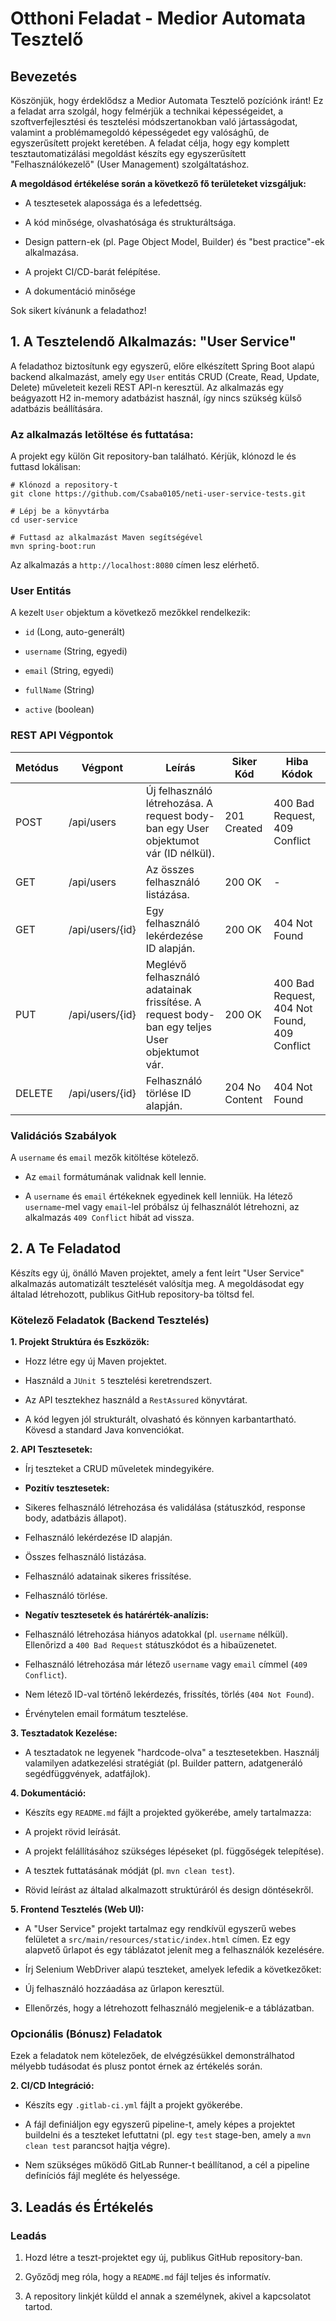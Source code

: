 # Otthoni Feladat - Medior Automata Tesztelő
## Bevezetés
Köszönjük, hogy érdeklődsz a Medior Automata Tesztelő pozíciónk iránt! Ez a feladat arra szolgál, hogy felmérjük a technikai képességeidet, a szoftverfejlesztési és tesztelési módszertanokban való jártasságodat, valamint a problémamegoldó képességedet egy valósághű, de egyszerűsített projekt keretében.
A feladat célja, hogy egy komplett tesztautomatizálási megoldást készíts egy egyszerűsített "Felhasználókezelő" (User Management) szolgáltatáshoz.

**A megoldásod értékelése során a következő fő területeket vizsgáljuk:**
-   A tesztesetek alapossága és a lefedettség.

-   A kód minősége, olvashatósága és strukturáltsága.

-   Design pattern-ek (pl. Page Object Model, Builder) és "best practice"-ek alkalmazása.

-   A projekt CI/CD-barát felépítése.

-   A dokumentáció minősége

Sok sikert kívánunk a feladathoz!

## 1. A Tesztelendő Alkalmazás: "User Service"

A feladathoz biztosítunk egy egyszerű, előre elkészített Spring Boot alapú backend alkalmazást, amely egy `User` entitás CRUD (Create, Read, Update, Delete) műveleteit kezeli REST API-n keresztül. Az alkalmazás egy beágyazott H2 in-memory adatbázist használ, így nincs szükség külső adatbázis beállítására.

### Az alkalmazás letöltése és futtatása:

A projekt egy külön Git repository-ban található. Kérjük, klónozd le és futtasd lokálisan:

```
# Klónozd a repository-t
git clone https://github.com/Csaba0105/neti-user-service-tests.git

# Lépj be a könyvtárba
cd user-service

# Futtasd az alkalmazást Maven segítségével
mvn spring-boot:run

```

Az alkalmazás a `http://localhost:8080` címen lesz elérhető.

### User Entitás

A kezelt `User` objektum a következő mezőkkel rendelkezik:

-   `id` (Long, auto-generált)

-   `username` (String, egyedi)

-   `email` (String, egyedi)

-   `fullName` (String)

-   `active` (boolean)
### REST API Végpontok
| Metódus | Végpont         | Leírás                                                                                       | Siker Kód      | Hiba Kódok                                   |
|---------|-----------------|----------------------------------------------------------------------------------------------|----------------|----------------------------------------------|
| POST    | /api/users      | Új felhasználó létrehozása. A request body-ban egy User objektumot vár (ID nélkül).          | 201 Created    | 400 Bad Request, 409 Conflict                |
| GET     | /api/users      | Az összes felhasználó listázása.                                                             | 200 OK         | -                                            |
| GET     | /api/users/{id} | Egy felhasználó lekérdezése ID alapján.                                                      | 200 OK         | 404 Not Found                                |
| PUT     | /api/users/{id} | Meglévő felhasználó adatainak frissítése. A request body-ban egy teljes User objektumot vár. | 200 OK         | 400 Bad Request, 404 Not Found, 409 Conflict |
| DELETE  | /api/users/{id} | Felhasználó törlése ID alapján.                                                              | 204 No Content | 404 Not Found                                |

### Validációs Szabályok
A `username` és `email` mezők kitöltése kötelező.

-   Az `email` formátumának validnak kell lennie.

-   A `username` és `email` értékeknek egyedinek kell lenniük. Ha létező `username`-mel vagy `email`-lel próbálsz új felhasználót létrehozni, az alkalmazás `409 Conflict` hibát ad vissza.

## 2. A Te Feladatod
Készíts egy új, önálló Maven projektet, amely a fent leírt "User Service" alkalmazás automatizált tesztelését valósítja meg. A megoldásodat egy általad létrehozott, publikus GitHub repository-ba töltsd fel.

### Kötelező Feladatok (Backend Tesztelés)

**1. Projekt Struktúra és Eszközök:**

-   Hozz létre egy új Maven projektet.

-   Használd a `JUnit 5` tesztelési keretrendszert.

-   Az API tesztekhez használd a `RestAssured` könyvtárat.

-   A kód legyen jól strukturált, olvasható és könnyen karbantartható. Kövesd a standard Java konvenciókat.


**2. API Tesztesetek:**

-   Írj teszteket a CRUD műveletek mindegyikére.

-   **Pozitív tesztesetek:**

   -   Sikeres felhasználó létrehozása és validálása (státuszkód, response body, adatbázis állapot).

   -   Felhasználó lekérdezése ID alapján.

   -   Összes felhasználó listázása.

   -   Felhasználó adatainak sikeres frissítése.

   -   Felhasználó törlése.

-   **Negatív tesztesetek és határérték-analízis:**

   -   Felhasználó létrehozása hiányos adatokkal (pl. `username` nélkül). Ellenőrizd a `400 Bad Request` státuszkódot és a hibaüzenetet.

   -   Felhasználó létrehozása már létező `username` vagy `email` címmel (`409 Conflict`).

   -   Nem létező ID-val történő lekérdezés, frissítés, törlés (`404 Not Found`).

   -   Érvénytelen email formátum tesztelése.

**3. Tesztadatok Kezelése:**

-   A tesztadatok ne legyenek "hardcode-olva" a tesztesetekben. Használj valamilyen adatkezelési stratégiát (pl. Builder pattern, adatgeneráló segédfüggvények, adatfájlok).


**4. Dokumentáció:**

-   Készíts egy `README.md` fájlt a projekted gyökerébe, amely tartalmazza:

   -   A projekt rövid leírását.

   -   A projekt felállításához szükséges lépéseket (pl. függőségek telepítése).

   -   A tesztek futtatásának módját (pl. `mvn clean test`).

   -   Rövid leírást az általad alkalmazott struktúráról és design döntésekről.

**5. Frontend Tesztelés (Web UI):**

-   A "User Service" projekt tartalmaz egy rendkívül egyszerű webes felületet a `src/main/resources/static/index.html` címen. Ez egy alapvető űrlapot és egy táblázatot jelenít meg a felhasználók kezelésére.

-   Írj Selenium WebDriver alapú teszteket, amelyek lefedik a következőket:

   -   Új felhasználó hozzáadása az űrlapon keresztül.

   -   Ellenőrzés, hogy a létrehozott felhasználó megjelenik-e a táblázatban.

### Opcionális (Bónusz) Feladatok
Ezek a feladatok nem kötelezőek, de elvégzésükkel demonstrálhatod mélyebb tudásodat és plusz pontot érnek az értékelés során.


**2. CI/CD Integráció:**

-   Készíts egy `.gitlab-ci.yml` fájlt a projekt gyökerébe.

-   A fájl definiáljon egy egyszerű pipeline-t, amely képes a projektet buildelni és a teszteket lefuttatni (pl. egy `test` stage-ben, amely a `mvn clean test` parancsot hajtja végre).

-   Nem szükséges működő GitLab Runner-t beállítanod, a cél a pipeline definíciós fájl megléte és helyessége.

## 3. Leadás és Értékelés

### Leadás

1.  Hozd létre a teszt-projektet egy új, publikus GitHub repository-ban.

2.  Győződj meg róla, hogy a `README.md` fájl teljes és informatív.

3.  A repository linkjét küldd el annak a személynek, akivel a kapcsolatot tartod.

